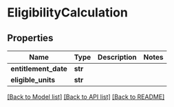 # EligibilityCalculation


## Properties
Name | Type | Description | Notes
------------ | ------------- | ------------- | -------------
**entitlement_date** | **str** |  | 
**eligible_units** | **str** |  | 

[[Back to Model list]](../README.md#documentation-for-models) [[Back to API list]](../README.md#documentation-for-api-endpoints) [[Back to README]](../README.md)


